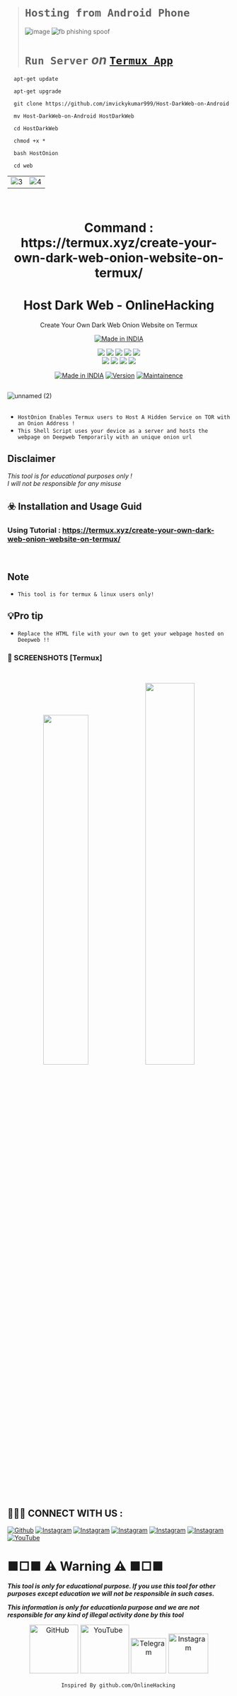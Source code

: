 ># `Hosting from Android Phone`
>
>![image](https://github.com/imvickykumar999/Host-DarkWeb-on-Android/assets/50515418/643557fc-6ef6-43b1-9d5e-34122719cdc3)
>![fb phishing spoof](https://github.com/imvickykumar999/Host-DarkWeb-on-Android/assets/50515418/1a391517-9cb0-4382-b528-d3aa5349f5f0)
>
># `Run Server` *on* [`Termux App`](https://play.google.com/store/apps/details?id=com.termux&pcampaignid=web_share) 

      apt-get update
      
      apt-get upgrade
      
      git clone https://github.com/imvickykumar999/Host-DarkWeb-on-Android
      
      mv Host-DarkWeb-on-Android HostDarkWeb
      
      cd HostDarkWeb
      
      chmod +x *
      
      bash HostOnion
      
      cd web

<table>
<tr>
<td><img src="https://github.com/imvickykumar999/Host-DarkWeb-on-Android/assets/50515418/1bbda067-758e-43f5-b697-afa11e3ea9b0" alt="3"></td>
<td><img src="https://github.com/imvickykumar999/Host-DarkWeb-on-Android/assets/50515418/e51c4179-16fc-43b2-a396-a11db7632c62" alt="4"></td>
</tr>

</table>

<br>

<h1 align="center">
<p> 
      Command : https://termux.xyz/create-your-own-dark-web-onion-website-on-termux/
</p>
</h1>

<h1 align="center">Host Dark Web - OnlineHacking</h1>
<p align="center">
  Create Your Own Dark Web Onion Website on Termux
</p>
<p align="center">
<a href="https://termux.xyz/create-your-own-dark-web-onion-website-on-termux/"><img title="Made in INDIA" src="https://img.shields.io/badge/MADE%20IN-INDIA-SCRIPT?colorA=%23ff8100&colorB=%23017e40&colorC=%23ff0000&style=for-the-badge"></a>
</p>

</p>


<p align="center">
    <img src="https://img.shields.io/badge/Version-1.2-blue?style=for-the-badge&color=blue">
     <img src="https://img.shields.io/github/stars/OnlineHacKing/HostDarkWeb?style=for-the-badge&color=magenta">
  <img src="https://img.shields.io/github/forks/OnlineHacKing/HostDarkWeb?color=cyan&style=for-the-badge&color=purple">
  <img src="https://img.shields.io/github/issues/OnlineHacKing/HostDarkWeb?color=red&style=for-the-badge">
    <img src="https://img.shields.io/github/license/OnlineHacKing/HostDarkWeb?style=for-the-badge&color=blue">
<br>
    <img src="https://img.shields.io/badge/Author-SUMAN-green?style=flat-square">
    <img src="https://img.shields.io/badge/Open%20Source-No-orange?style=flat-square">
    <img src="https://img.shields.io/badge/Maintained-Yes-cyan?style=flat-square">
    <img src="https://img.shields.io/badge/Written%20In-Shell-blue?style=flat-square">
</p>

<p align="center">
<a href="https://termux.xyz/hack-install-free-fire-phishing-tool-with-termux/"><img title="Made in INDIA" src="https://img.shields.io/badge/Tool-HostDarkWeb-green.svg"></a>
<a href="https://termux.xyz/hack-install-free-fire-phishing-tool-with-termux/"><img title="Version" src="https://img.shields.io/badge/Version-1.2-green.svg?style=flat-square"></a>
<a href="https://termux.xyz/hack-install-free-fire-phishing-tool-with-termux/"><img title="Maintainence" src="https://img.shields.io/badge/Admin-SUMAN-green.svg"></a>
</p>

##

<p align="center">

![unnamed (2)](https://raw.githubusercontent.com/OnlineHacKing/HostDarkWeb/main/OnlineHacking/HostDarkWeb.webp)

</p>


##

* `HostOnion Enables Termux users to Host A Hidden Service on TOR with an Onion Address !`
* `This Shell Script uses your device as a server and hosts the webpage on Deepweb Temporarily with an unique onion url`

## Disclaimer
*This tool is for educational purposes only !*<br />
*I will not be responsible for any misuse*

## ☣️ Installation and Usage Guid

### Using Tutorial : https://termux.xyz/create-your-own-dark-web-onion-website-on-termux/
<p><br /></p>

## Note
* `This tool is for termux & linux users only!`


## 💡Pro tip 
* `Replace the HTML file with your own to get your webpage hosted on Deepweb !!`



### 📸 SCREENSHOTS [Termux]

<br>
<p align="center">
<p align="center">
<img width="45%" src="https://github.com/OnlineHacKing/HostDarkWeb/raw/main/OnlineHacking/Create%20Your%20Own%20Dark%20Web%20Onion%20Website%20on%20Termux%20(1).webp"/>
<img width="47%" src="https://github.com/OnlineHacKing/HostDarkWeb/blob/main/OnlineHacking/Create%20Your%20Own%20Dark%20Web%20Onion%20Website%20on%20Termux%20(2).webp?raw=true"/>
</p>




## 👨🏻‍💻 CONNECT WITH US :


<a href="https://github.com/OnlineHacKing"><img title="Github" src="https://img.shields.io/badge/Online-hacking-brightgreen?style=for-the-badge&logo=github"></a>
[![Instagram](https://img.shields.io/badge/INSTAGRAM-FOLLOW-red?style=for-the-badge&logo=instagram)](https://www.instagram.com/suman333mondal/)
[![Instagram](https://img.shields.io/badge/WEBSITE-VISIT-yellow?style=for-the-badge&logo=blogger)](https://www.termux.xyz)
[![Instagram](https://img.shields.io/badge/LINKEDIN-CONNECT-red?style=for-the-badge&logo=linkedin)](https://www.linkedin.com/in/sumam333mondal/)
[![Instagram](https://img.shields.io/badge/FACEBOOK-LIKE-red?style=for-the-badge&logo=facebook)](https://fb.com/onlinehacking)
[![Instagram](https://img.shields.io/badge/TELEGRAM-CHANNEL-red?style=for-the-badge&logo=telegram)](https://telegram.dog/OnlineHacking)
<a href="https://www.youtube.com/@onlinehacking"><img title="YouTube" src="https://img.shields.io/badge/YouTube-Online Hacking-red?style=for-the-badge&logo=Youtube"></a>


# ■□■ ⚠ Warning ⚠ ■□■

***This tool is only for educational purpose. If you use this tool for other purposes except education we will not be responsible in such cases.***

***This information is only for educationla purpose and we are not responsible for any kind of illegal activity done by this tool***


<p style="box-sizing: border-box; color: #24292e; font-family: -apple-system, BlinkMacSystemFont, &quot;Segoe UI&quot;, Helvetica, Arial, sans-serif, &quot;Apple Color Emoji&quot;, &quot;Segoe UI Emoji&quot;; font-size: 16px; margin-bottom: 16px; margin-top: 0px; text-align: center;"><a href="https://github.com/OnlineHacking/" style="background-color: initial; box-sizing: border-box; text-decoration-line: none;"><img alt="GitHub" height="110" src="https://user-images.githubusercontent.com/64035221/96459220-834c7e00-123f-11eb-8417-534058a7ba62.png" style="background-color: var(--color-bg-primary); border-style: none; box-sizing: initial; max-width: 100%;" width="110" />&nbsp;</a><a href="https://www.youtube.com/channel/UC8pmZJAlagdZ7bb0TBlogYw" rel="nofollow" style="background-color: initial; box-sizing: border-box; text-decoration-line: none;"><img alt="YouTube" height="110" src="https://user-images.githubusercontent.com/64035221/96456596-4f238e00-123c-11eb-821e-85e9aaa3faec.png" style="background-color: var(--color-bg-primary); border-style: none; box-sizing: initial; max-width: 100%;" width="110" />&nbsp;</a><a href="https://telegram.dog/OnlineHacking" rel="nofollow" style="background-color: initial; box-sizing: border-box; text-decoration-line: none;"><img alt="Telegram" height="80" src="https://user-images.githubusercontent.com/64035221/96461243-c576bf00-1241-11eb-8fdf-139b4859bfb0.png" style="background-color: var(--color-bg-primary); border-style: none; box-sizing: initial; max-width: 100%;" width="80" />&nbsp;</a><a href="https://www.instagram.com/suman333mondal/" rel="nofollow" style="background-color: initial; box-sizing: border-box; text-decoration-line: none;"><img alt="Instagram" height="90" src="https://user-images.githubusercontent.com/64035221/96461629-3d44e980-1242-11eb-8691-46dd14355085.png" style="background-color: var(--color-bg-primary); border-style: none; box-sizing: initial; max-width: 100%;" width="90" /></a></p>



                     Inspired By github.com/OnlineHacking

